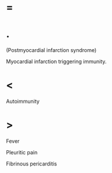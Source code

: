 # =

# .

(Postmyocardial infarction syndrome)

Myocardial infarction triggering immunity.

# <

Autoimmunity

# >

Fever

Pleuritic pain

Fibrinous pericarditis
